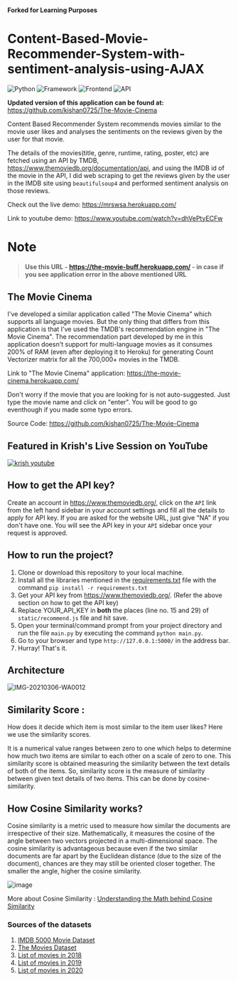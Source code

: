 #### Forked for Learning Purposes

# Content-Based-Movie-Recommender-System-with-sentiment-analysis-using-AJAX

![Python](https://img.shields.io/badge/Python-3.8-blueviolet)
![Framework](https://img.shields.io/badge/Framework-Flask-red)
![Frontend](https://img.shields.io/badge/Frontend-HTML/CSS/JS-green)
![API](https://img.shields.io/badge/API-TMDB-fcba03)

**Updated version of this application can be found at:** https://github.com/kishan0725/The-Movie-Cinema

Content Based Recommender System recommends movies similar to the movie user likes and analyses the sentiments on the reviews given by the user for that movie.

The details of the movies(title, genre, runtime, rating, poster, etc) are fetched using an API by TMDB, https://www.themoviedb.org/documentation/api, and using the IMDB id of the movie in the API, I did web scraping to get the reviews given by the user in the IMDB site using `beautifulsoup4` and performed sentiment analysis on those reviews.

Check out the live demo: https://mrswsa.herokuapp.com/

Link to youtube demo: https://www.youtube.com/watch?v=dhVePtyECFw

# Note

> #### Use this URL - https://the-movie-buff.herokuapp.com/ - in case if you see application error in the above mentioned URL

## The Movie Cinema

I've developed a similar application called "The Movie Cinema" which supports all language movies. But the only thing that differs from this application is that I've used the TMDB's recommendation engine in "The Movie Cinema". The recommendation part developed by me in this application doesn't support for multi-language movies as it consumes 200% of RAM (even after deploying it to Heroku) for generating Count Vectorizer matrix for all the 700,000+ movies in the TMDB. 

Link to "The Movie Cinema" application: https://the-movie-cinema.herokuapp.com/

Don't worry if the movie that you are looking for is not auto-suggested. Just type the movie name and click on "enter". You will be good to go eventhough if you made some typo errors.

Source Code: https://github.com/kishan0725/The-Movie-Cinema

## Featured in Krish's Live Session on YouTube

[![krish youtube](https://github.com/kishan0725/AJAX-Movie-Recommendation-System-with-Sentiment-Analysis/blob/master/static/krish-naik.PNG)](https://www.youtube.com/watch?v=A_78fGgQMjM)

## How to get the API key?

Create an account in https://www.themoviedb.org/, click on the `API` link from the left hand sidebar in your account settings and fill all the details to apply for API key. If you are asked for the website URL, just give "NA" if you don't have one. You will see the API key in your `API` sidebar once your request is approved.

## How to run the project?

1. Clone or download this repository to your local machine.
2. Install all the libraries mentioned in the [requirements.txt](https://github.com/kishan0725/Movie-Recommendation-System-with-Sentiment-Analysis/blob/master/requirements.txt) file with the command `pip install -r requirements.txt`
3. Get your API key from https://www.themoviedb.org/. (Refer the above section on how to get the API key)
3. Replace YOUR_API_KEY in **both** the places (line no. 15 and 29) of `static/recommend.js` file and hit save.
4. Open your terminal/command prompt from your project directory and run the file `main.py` by executing the command `python main.py`.
5. Go to your browser and type `http://127.0.0.1:5000/` in the address bar.
6. Hurray! That's it.

## Architecture

![IMG-20210306-WA0012](https://user-images.githubusercontent.com/36665975/110212434-597bb700-7ec1-11eb-9ffa-7ac319e33123.jpg)

## Similarity Score : 

   How does it decide which item is most similar to the item user likes? Here we use the similarity scores.
   
   It is a numerical value ranges between zero to one which helps to determine how much two items are similar to each other on a scale of zero to one. This similarity score is obtained measuring the similarity between the text details of both of the items. So, similarity score is the measure of similarity between given text details of two items. This can be done by cosine-similarity.
   
## How Cosine Similarity works?
  Cosine similarity is a metric used to measure how similar the documents are irrespective of their size. Mathematically, it measures the cosine of the angle between two vectors projected in a multi-dimensional space. The cosine similarity is advantageous because even if the two similar documents are far apart by the Euclidean distance (due to the size of the document), chances are they may still be oriented closer together. The smaller the angle, higher the cosine similarity.
  
  ![image](https://user-images.githubusercontent.com/36665975/70401457-a7530680-1a55-11ea-9158-97d4e8515ca4.png)

  
More about Cosine Similarity : [Understanding the Math behind Cosine Similarity](https://www.machinelearningplus.com/nlp/cosine-similarity/)

### Sources of the datasets 

1. [IMDB 5000 Movie Dataset](https://www.kaggle.com/carolzhangdc/imdb-5000-movie-dataset)
2. [The Movies Dataset](https://www.kaggle.com/rounakbanik/the-movies-dataset)
3. [List of movies in 2018](https://en.wikipedia.org/wiki/List_of_American_films_of_2018)
4. [List of movies in 2019](https://en.wikipedia.org/wiki/List_of_American_films_of_2019)
5. [List of movies in 2020](https://en.wikipedia.org/wiki/List_of_American_films_of_2020)

